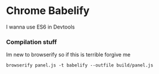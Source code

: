 # Chrome Babelify
I wanna use ES6 in Devtools

### Compilation stuff
Im new to browserify so if this is terrible forgive me

    browserify panel.js -t babelify --outfile build/panel.js
